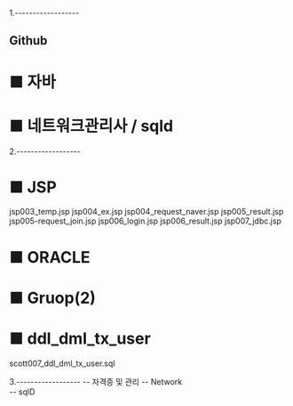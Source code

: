 1.------------------
## Github
# ■ 자바
# ■ 네트워크관리사 / sqld




2.------------------
# ■ JSP
jsp003_temp.jsp
jsp004_ex.jsp
jsp004_request_naver.jsp
jsp005_result.jsp
jsp005-request_join.jsp
jsp006_login.jsp
jsp006_result.jsp
jsp007_jdbc.jsp


# ■ ORACLE
# ■ Gruop(2)
# ■ ddl_dml_tx_user
scott007_ddl_dml_tx_user.sql


3.------------------
-- 자격증 및 관리
-- Network  
-- sqlD

